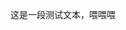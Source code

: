这是一段测试文本，喂喂喂
<!-- ##{"script":"<script src='https://blog.meekdai.com/Gmeek/plugins/GmeekTOC.js'></script>"}## -->
